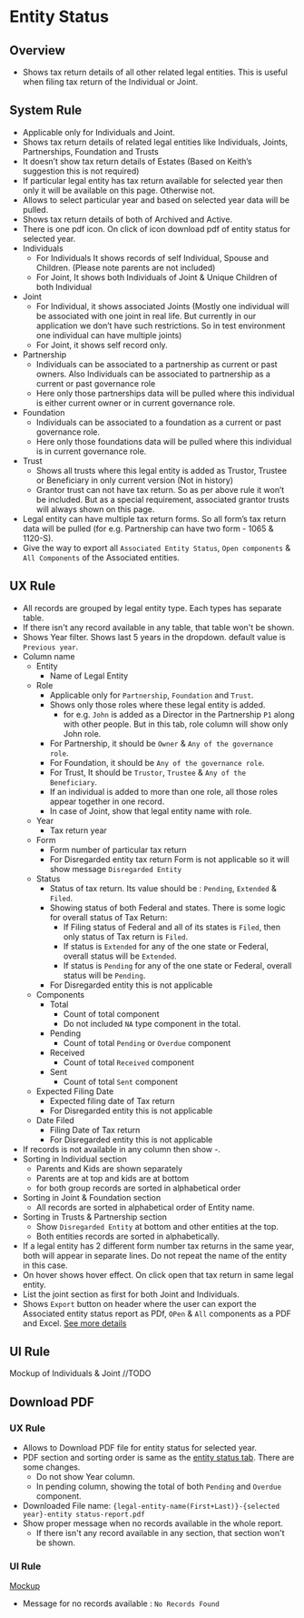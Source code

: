 # Entity Status

## Overview

- Shows tax return details of all other related legal entities. This is useful when filing tax return of the Individual or Joint.



## System Rule

- Applicable only for Individuals and Joint.
- Shows tax return details of related legal entities like Individuals, Joints, Partnerships, Foundation and Trusts 
- It doesn’t show tax return details of Estates (Based on Keith’s suggestion this is not required)
- If particular legal entity has tax return available for selected year then only it will be available on this page. Otherwise not.
- Allows to select particular year and based on selected year data will be pulled. 
- Shows tax return details of both of Archived and Active.
- There is one pdf icon. On click of icon download pdf of entity status for selected year.
- Individuals
  - For Individuals It shows records of self Individual, Spouse and Children. (Please note parents are not included)
  - For Joint, It shows both Individuals of Joint & Unique Children of both Individual
- Joint
  - For Individual, it shows associated Joints (Mostly one individual will be associated with one joint in real life. But currently in our application we don’t have such restrictions. So in test environment one individual can have multiple joints)
  - For Joint, it shows self record only.
- Partnership
  - Individuals can be associated to a partnership as current or past owners. Also Individuals can be associated to partnership as a current or past governance role
  - Here only those partnerships data will be pulled where this individual is either current owner or in current governance role.
- Foundation
  - Individuals can be associated to a foundation as a current or past governance role.
  - Here only those foundations data will be pulled where this individual is in current governance role.
- Trust
  - Shows all trusts where this legal entity is added as Trustor, Trustee or Beneficiary in only current version (Not in history)
  - Grantor trust can not have tax return. So as per above rule it won’t be included. But as a special requirement, associated grantor trusts will always shown on this page.
- Legal entity can have multiple tax return forms. So all form’s tax return data will be pulled (for e.g. Partnership can have two form - 1065 & 1120-S).
- Give the way to export all `Associated Entity Status`, `Open components` & `All Components` of the Associated entities. 


## UX Rule

- All records are grouped by legal entity type. Each types has separate table.
- If there isn't any record available in any table, that table won't be shown.
- Shows Year filter. Shows last 5 years in the dropdown. default value is `Previous year`.
- Column name
  - Entity
    - Name of Legal Entity
  - Role
    - Applicable only for `Partnership`, `Foundation` and `Trust`.
    - Shows only those roles where these legal entity is added. 
      - for e.g. `John` is added as a Director in the Partnership `P1` along with other people. But in this tab, role column will show only John role.
    - For Partnership, it should be `Owner` & `Any of the governance role`.
    - For Foundation, it should be  `Any of the governance role`.
    - For Trust, It should be `Trustor`, `Trustee` & `Any of the Beneficiary`.
    - If an individual is added to more than one role, all those roles appear together in one record.
    - In case of Joint, show that legal entity name with role.
  - Year
    - Tax return year
  - Form
    - Form number of particular tax return
    - For Disregarded entity tax return Form is not applicable so it will show message `Disregarded Entity`
  - Status
    - Status of tax return. Its value should be : `Pending`, `Extended` & `Filed`.
    - Showing status of both Federal and states. There is some logic for overall status of Tax Return:
      - If Filing status of Federal and all of its states is `Filed`, then only status of Tax return is `Filed`. 
      - If status is `Extended` for any of the one state or Federal, overall status will be `Extended`.
      - If status is `Pending` for any of the one state or Federal, overall status will be `Pending`.
    - For Disregarded entity this is not applicable
  - Components
    - Total
      - Count of total component
      - Do not included `NA` type component in the total.
    - Pending
      - Count of total `Pending` or `Overdue` component
    - Received
      - Count of total `Received` component
    - Sent
      - Count of total `Sent` component
  - Expected Filing Date
    - Expected filing date of Tax return
    - For Disregarded entity this is not applicable
  - Date Filed
    - Filing Date of Tax return
    - For Disregarded entity this is not applicable
- If records is not available in any column then show -.
- Sorting in Individual section   
  - Parents and Kids are shown separately
  - Parents are at top and kids are at bottom
  - for both group records are sorted in alphabetical order
- Sorting in Joint & Foundation section
  - All records are sorted in alphabetical order of Entity name.
- Sorting in Trusts & Partnership section
  - Show `Disregarded Entity` at bottom and other entities at the top.
  - Both entities records are sorted in alphabetically.
- If a legal entity has 2 different form number tax returns in the same year, both will appear in separate lines. Do not repeat the name of the entity in this case.
- On hover shows hover effect. On click open that tax return in same legal entity.
- List the joint section as first for both Joint and Individuals.
- Shows `Export` button on header where the user can export the Associated entity status report as PDf, `OPen` & `All` components as a PDF and Excel. [See more details](open-all-components-report.md#openall-components-reports)

## UI Rule

Mockup of Individuals & Joint //TODO



## Download PDF

### UX Rule

- Allows to Download PDF file for entity status for selected year.
- PDF section and sorting order is same as the [entity status tab](./entity-status.md#ux-rule). There are some changes.
  - Do not show Year column.
  - In pending column, showing the total of both `Pending` and `Overdue` component.
- Downloaded File name: `{legal-entity-name(First+Last)}-{selected year}-entity status-report.pdf`
- Show proper message when no records available in the whole report.
  - If there isn't any record available in any section, that section won't be shown.


### UI Rule

[Mockup](https://drive.google.com/file/d/1s6VrHNqC5oH1VgCiV6WxxRKUYvN0wB8C/view?usp=sharing)

- Message for no records available : `No Records Found`

